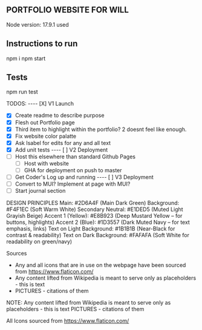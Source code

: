 ## PORTFOLIO WEBSITE FOR WILL

Node version: 17.9.1 used

## Instructions to run

npm i
npm start

## Tests

npm run test


TODOS:
---- [X] V1 Launch
- [X] Create readme to describe purpose
- [X] Flesh out Portfolio page
- [X] Third item to highlight within the portfolio? 2 doesnt feel like enough.
- [X] Fix website color palatte
- [X] Ask Isabel for edits for any and all text
- [X] Add unit tests
---- [ ] V2 Deployment
- [ ] Host this elsewhere than standard Github Pages
    - [ ] Host with website
    - [ ] GHA for deployment on push to master
- [ ] Get Coder's Log up and running
---- [ ] V3 Deployment
- [ ] Convert to MUI? Implement at page with MUI?
- [ ] Start journal section

DESIGN PRINCIPLES
Main: #2D6A4F (Main Dark Green)
Background: #F4F1EC (Soft Warm White)
Secondary Neutral: #E1DED5 (Muted Light Grayish Beige)
Accent 1 (Yellow): #E8B923 (Deep Mustard Yellow – for buttons, highlights)
Accent 2 (Blue): #1D3557 (Dark Muted Navy – for text emphasis, links)
Text on Light Background: #1B1B1B (Near-Black for contrast & readability)
Text on Dark Background: #FAFAFA (Soft White for readability on green/navy)

Sources
- Any and all icons that are in use on the webpage have been sourced from https://www.flaticon.com/
- Any content lifted from Wikipedia is meant to serve only as placeholders - this is text
- PICTURES - citations of them 

NOTE: Any content lifted from Wikipedia is meant to serve only as placeholders - this is text
PICTURES - citations of them 

All Icons sourced from https://www.flaticon.com/
